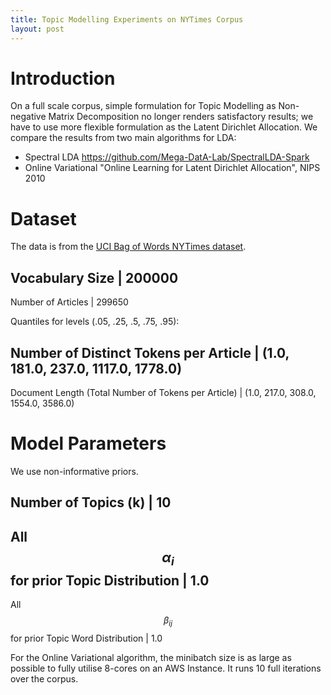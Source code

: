 ```yaml
---
title: Topic Modelling Experiments on NYTimes Corpus 
layout: post
---
```


<script src="https://cdnjs.cloudflare.com/ajax/libs/mathjax/2.7.0/MathJax.js?config=TeX-AMS-MML_HTMLorMML"></script>

# Introduction
On a full scale corpus, simple formulation for Topic Modelling as Non-negative Matrix Decomposition no longer renders satisfactory results; we have to use more flexible formulation as the Latent Dirichlet Allocation. We compare the results from two main algorithms for LDA:
* Spectral LDA <https://github.com/Mega-DatA-Lab/SpectralLDA-Spark>
* Online Variational "Online Learning for Latent Dirichlet Allocation", NIPS 2010

# Dataset
The data is from the [UCI Bag of Words NYTimes dataset](https://archive.ics.uci.edu/ml/datasets/bag+of+words).

Vocabulary Size    |  200000
----------------------------
Number of Articles |  299650


Quantiles for levels (.05, .25, .5, .75, .95):

Number of Distinct Tokens per Article  |  (1.0, 181.0, 237.0, 1117.0, 1778.0)
--------------------------------------------
Document Length (Total Number of Tokens per Article) | (1.0, 217.0, 308.0, 1554.0, 3586.0)

# Model Parameters
We use non-informative priors.

Number of Topics (k)  | 10
-----------------------------
All $$\alpha_i$$ for prior Topic Distribution      | 1.0
-----------------------------
All $$\beta_{ij}$$ for prior Topic Word Distribution | 1.0

For the Online Variational algorithm, the minibatch size is as large as possible to fully utilise 8-cores on an AWS Instance. It runs 10 full iterations over the corpus.



